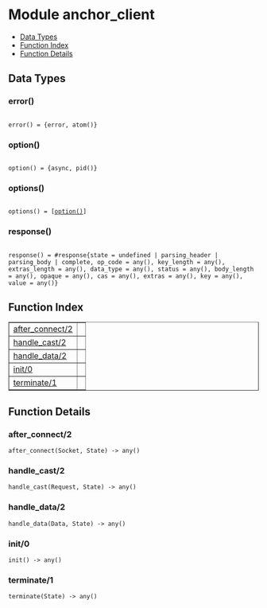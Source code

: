 

# Module anchor_client #
* [Data Types](#types)
* [Function Index](#index)
* [Function Details](#functions)

<a name="types"></a>

## Data Types ##




### <a name="type-error">error()</a> ###


<pre><code>
error() = {error, atom()}
</code></pre>




### <a name="type-option">option()</a> ###


<pre><code>
option() = {async, pid()}
</code></pre>




### <a name="type-options">options()</a> ###


<pre><code>
options() = [<a href="#type-option">option()</a>]
</code></pre>




### <a name="type-response">response()</a> ###


<pre><code>
response() = #response{state = undefined | parsing_header | parsing_body | complete, op_code = any(), key_length = any(), extras_length = any(), data_type = any(), status = any(), body_length = any(), opaque = any(), cas = any(), extras = any(), key = any(), value = any()}
</code></pre>

<a name="index"></a>

## Function Index ##


<table width="100%" border="1" cellspacing="0" cellpadding="2" summary="function index"><tr><td valign="top"><a href="#after_connect-2">after_connect/2</a></td><td></td></tr><tr><td valign="top"><a href="#handle_cast-2">handle_cast/2</a></td><td></td></tr><tr><td valign="top"><a href="#handle_data-2">handle_data/2</a></td><td></td></tr><tr><td valign="top"><a href="#init-0">init/0</a></td><td></td></tr><tr><td valign="top"><a href="#terminate-1">terminate/1</a></td><td></td></tr></table>


<a name="functions"></a>

## Function Details ##

<a name="after_connect-2"></a>

### after_connect/2 ###

`after_connect(Socket, State) -> any()`

<a name="handle_cast-2"></a>

### handle_cast/2 ###

`handle_cast(Request, State) -> any()`

<a name="handle_data-2"></a>

### handle_data/2 ###

`handle_data(Data, State) -> any()`

<a name="init-0"></a>

### init/0 ###

`init() -> any()`

<a name="terminate-1"></a>

### terminate/1 ###

`terminate(State) -> any()`

